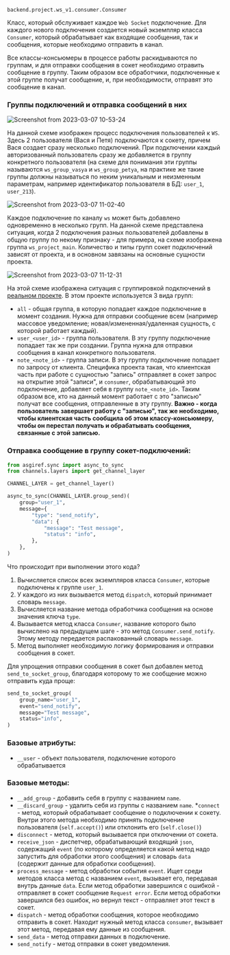 `backend.project.ws_v1.consumer.Consumer`

Класс, который обслуживает каждое `Web Socket` подключение. Для каждого нового подключения создается новый экземпляр класса `Consumer`, который обрабатывает как входящие сообщения, так и сообщения, которые необходимо отправить в канал.

Все классы-консьюмеры в процессе работы раскидываются по группам, и для отправки сообщения в сокет необходимо отравить сообщение в группу. Таким образом все обработчики, подключенные к этой группе получат сообщение, и, при необходимости, отправят это сообщение в канал.

### Группы подключений и отправка сообщений в них

![Screenshot from 2023-03-07 10-53-24](https://github.com/advancedmonitoring/hba-boilerplate/assets/15703713/f0352116-aaa3-4817-92f7-27d559915c22)

На данной схеме изображен процесс подключения пользователей к `WS`. Здесь 2 пользователя (Вася и Петя) подключаются к сокету, причем Вася создает сразу несколько подключений.
При подключении каждый авторизованный пользователь сразу же добавляется в группу конкретного пользователя (на схеме для понимания эти группы называются `ws_group_vasya` и `ws_group_petya`, на практике же такие группы должны называться по неким уникальным и неизменным параметрам, например идентификатор пользователя в БД: `user_1`, `user_213`).

![Screenshot from 2023-03-07 11-02-40](https://github.com/advancedmonitoring/hba-boilerplate/assets/15703713/68fc6f12-3313-4545-a11e-dee4ab927905)

Каждое подключение по каналу `ws` может быть добавлено одновременно в несколько групп. На данной схеме представлена ситуация, когда 2 подключения разных пользователей добавлены в общую группу по некому признаку - для примера, на схеме изображена группа `ws_project_main`. Количество и типы групп сокет подключений зависят от проекта, и в основном завязаны на основные сущности проекта.

![Screenshot from 2023-03-07 11-12-31](https://github.com/advancedmonitoring/hba-boilerplate/assets/15703713/dded38ff-af74-4cfd-9b64-5c0c6d527bdb)

На этой схеме изображена ситуация с группировкой подключений в [реальном проекте]().
В этом проекте используется 3 вида групп:
* `all` - общая группа, в которую попадает каждое подключение в момент создания. Нужна для отправки сообщение всем 
(например массовое уведомление; новая/измененная/удаленная сущность, с которой работает каждый).
* `user_<user_id>` - группа пользователя. В эту группу подключение попадает так же при создании. Группа нужна для 
  отправки сообщения в канал конкретного пользователя.
* `note_<note_id>` - группа записи. В эту группу подключение попадает по запросу от клиента. Специфика проекта такая, 
  что клиентская часть при работе с сущностью "запись" отправляет в сокет запрос на открытие этой "записи", и `consumer`, обрабатывающий это подключение, добавляет себя в группу `note_<note_id>`. Таким образом все, кто на данный момент работает с это "записью" получат все сообщения, отправленные в эту группу. **Важно - когда пользователь завершает работу с "записью", так же необходимо, чтобы клиентская часть сообщила об этом классу-консьюмеру, чтобы он перестал получать и обрабатывать сообщения, связанные с этой записью.**


### Отправка сообщение в группу сокет-подключений:
```python
from asgiref.sync import async_to_sync
from channels.layers import get_channel_layer

CHANNEL_LAYER = get_channel_layer()

async_to_sync(CHANNEL_LAYER.group_send)(
    group="user_1",
    message={
        "type": "send_notify",
        "data": {
            "message": "Test message",
            "status": "info",
        },
    },
)
```
Что происходит при выполнении этого кода?
1. Вычисляется список всех экземпляров класса `Consumer`, которые подключены к группе `user_1`.
2. У каждого из них вызывается метод `dispatch`, который принимает словарь `message`.
3. Вычисляется название метода обработчика сообщения на основе значения ключа `type`.
4. Вызывается метод класса `Consumer`, название которого было вычислено на предыдущем шаге - это метод `Consumer.send_notify`. Этому методу передается распакованный словарь `message`.
5. Метод выполняет необходимую логику формирования и отправки сообщения в сокет.

Для упрощения отправки сообщения в сокет был добавлен метод `send_to_socket_group`, благодаря которому то же сообщение можно отправить куда проще:
```python
send_to_socket_group(
    group_name="user_1",
    event="send_notify",
    message="Test message",
    status="info",
)
```

### Базовые атрибуты:
* `__user` - объект пользователя, подключение которого обрабатывается

### Базовые методы:
* `__add_group` - добавить себя в группу с названием `name`.
* `__discard_group` - удалить себя из группы с названием `name`.
*`connect` - метод, который обрабатывает сообщение о подключении к сокету. Внутри этого метода необходимо принять 
  подключение пользователя (`self.accept()`) или отклонить его (`self.close()`)
* `disconnect` - метод, который вызывается при отключении от сокета.
* `receive_json` -  диспетчер, обрабатывающий входящий `json`, содержащий `event` (по которому определяется какой 
  метод надо запустить для обработки этого сообщения) и словарь `data` (содержит данные для обработки сообщения).
* `process_message` - метод обработки события `event`.  Ищет среди методов класса метод с названием `event`, вызывает 
  его, передавая внутрь данные `data`. Если метод обработки завершился с ошибкой - отправляет в сокет сообщение `Request error`. Если метод обработки завершился без ошибок, но вернул текст - отправляет этот текст в сокет.
* `dispatch` - метод обработки сообщения, которое необходимо отправить в сокет. Находит нужный метод класса 
  `consumer`, вызывает этот метод, передавая ему данные из сообщения.
* `send_data` - метод отправки данных в подключение.
* `send_notify` - метод отправки в сокет уведомления.
